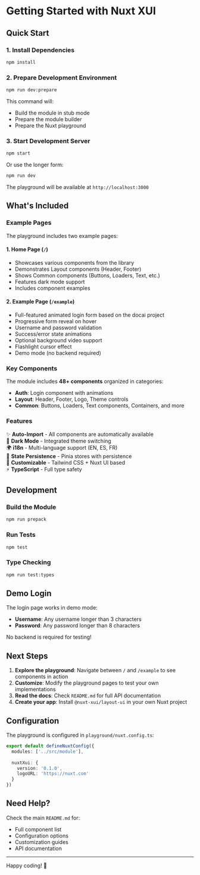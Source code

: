 # Getting Started with Nuxt XUI

## Quick Start

### 1. Install Dependencies

```bash
npm install
```

### 2. Prepare Development Environment

```bash
npm run dev:prepare
```

This command will:
- Build the module in stub mode
- Prepare the module builder
- Prepare the Nuxt playground

### 3. Start Development Server

```bash
npm start
```

Or use the longer form:

```bash
npm run dev
```

The playground will be available at `http://localhost:3000`

## What's Included

### Example Pages

The playground includes two example pages:

#### 1. **Home Page** (`/`)
- Showcases various components from the library
- Demonstrates Layout components (Header, Footer)
- Shows Common components (Buttons, Loaders, Text, etc.)
- Features dark mode support
- Includes component examples

#### 2. **Example Page** (`/example`)
- Full-featured animated login form based on the docai project
- Progressive form reveal on hover
- Username and password validation
- Success/error state animations
- Optional background video support
- Flashlight cursor effect
- Demo mode (no backend required)

### Key Components

The module includes **48+ components** organized in categories:

- **Auth**: Login component with animations
- **Layout**: Header, Footer, Logo, Theme controls
- **Common**: Buttons, Loaders, Text components, Containers, and more

### Features

✨ **Auto-Import** - All components are automatically available  
🌙 **Dark Mode** - Integrated theme switching  
🌍 **i18n** - Multi-language support (EN, ES, FR)  
💾 **State Persistence** - Pinia stores with persistence  
🎨 **Customizable** - Tailwind CSS + Nuxt UI based  
⚡ **TypeScript** - Full type safety  

## Development

### Build the Module

```bash
npm run prepack
```

### Run Tests

```bash
npm test
```

### Type Checking

```bash
npm run test:types
```

## Demo Login

The login page works in demo mode:

- **Username**: Any username longer than 3 characters
- **Password**: Any password longer than 8 characters

No backend is required for testing!

## Next Steps

1. **Explore the playground**: Navigate between `/` and `/example` to see components in action
2. **Customize**: Modify the playground pages to test your own implementations
3. **Read the docs**: Check `README.md` for full API documentation
4. **Create your app**: Install `@nuxt-xui/layout-ui` in your own Nuxt project

## Configuration

The playground is configured in `playground/nuxt.config.ts`:

```ts
export default defineNuxtConfig({
  modules: ['../src/module'],
  
  nuxtXui: {
    version: '0.1.0',
    logoURL: 'https://nuxt.com'
  }
})
```

## Need Help?

Check the main `README.md` for:
- Full component list
- Configuration options
- Customization guides
- API documentation

---

Happy coding! 🚀
